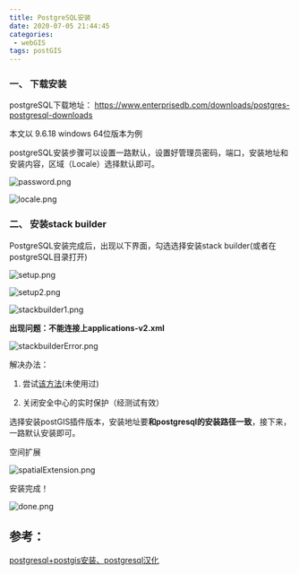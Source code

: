 ```yaml
---
title: PostgreSQL安装
date: 2020-07-05 21:44:45
categories:
 - webGIS
tags: postGIS
---
```




### 一、 下载安装

postgreSQL下载地址： https://www.enterprisedb.com/downloads/postgres-postgresql-downloads 

本文以 9.6.18 windows 64位版本为例

postgreSQL安装步骤可以设置一路默认，设置好管理员密码，端口，安装地址和安装内容，区域（Locale）选择默认即可。

![password.png](https://raw.githubusercontent.com/Joey-Hu/images/master/password.png)

![locale.png](https://raw.githubusercontent.com/Joey-Hu/images/master/locale.png)



### 二、 安装stack builder

PostgreSQL安装完成后，出现以下界面，勾选选择安装stack builder(或者在postgreSQL目录打开)

![setup.png](https://raw.githubusercontent.com/Joey-Hu/images/master/setup.png)

![setup2.png](https://raw.githubusercontent.com/Joey-Hu/images/master/setup2.png)

![stackbuilder1.png](https://raw.githubusercontent.com/Joey-Hu/images/master/stackbuilder1.png)



**出现问题：不能连接上applications-v2.xml**

![stackbuilderError.png](https://raw.githubusercontent.com/Joey-Hu/images/master/stackbuilderError.png)

解决办法：

1. 尝试[该方法]( https://serverfault.com/questions/555125/postgresql-stack-builder-installation-proxy-setting-on-windows )(未使用过)

2. 关闭安全中心的实时保护（经测试有效）

选择安装postGIS插件版本，安装地址要**和postgresql的安装路径一致**，接下来，一路默认安装即可。

空间扩展

![spatialExtension.png](https://raw.githubusercontent.com/Joey-Hu/images/master/spatialExtension.png)

安装完成！

![done.png](https://raw.githubusercontent.com/Joey-Hu/images/master/done.png)

## 参考：

[postgresql+postgis安装、postgresql汉化]( https://blog.csdn.net/rrrrroy_Ha/article/details/90751760 )